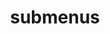 ---
layout: page
title: submenus
nav: true
nav_order: 6
dropdown: true
children: 
    - title: about
      permalink: /about/
    - title: divider
    - title: repositories
      permalink: /repositories/
    - title: divider
    - title: cv
      permalink: /cv/
    - title: divider
    - title: projects
      permalink: /projects/
---